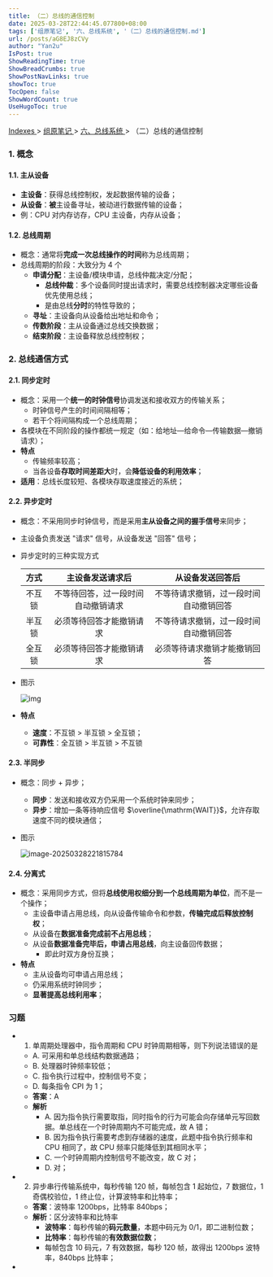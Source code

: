 ```yaml
---
title: （二）总线的通信控制
date: 2025-03-28T22:44:45.077800+08:00
tags: ['组原笔记', '六、总线系统', '（二）总线的通信控制.md']
url: /posts/aG8EJ8zCVy
author: "Yan2u"
IsPost: true
ShowReadingTime: true
ShowBreadCrumbs: true
ShowPostNavLinks: true
showToc: true
TocOpen: false
ShowWordCount: true
UseHugoToc: true
---
```


<a href="/notes408/chapters_index"> Indexes </a> > <a href="/notes408/indexes/5RoFxkg3V7"> 组原笔记 </a> > <a href="/notes408/indexes/K3x0R6kNpZ"> 六、总线系统 </a> > （二）总线的通信控制

### 1. 概念

#### 1.1. 主从设备

- **主设备**：获得总线控制权，发起数据传输的设备；
- **从设备**：**被**主设备寻址，被动进行数据传输的设备；
- 例：CPU 对内存访存，CPU 主设备，内存从设备；

#### 1.2. 总线周期

- 概念：通常将**完成一次总线操作的时间**称为总线周期；
- 总线周期的阶段：大致分为 4 个
  - **申请分配**：主设备/模块申请，总线仲裁决定/分配；
    - **总线仲裁**：多个设备同时提出请求时，需要总线控制器决定哪些设备优先使用总线；
    - 是由总线**分时**的特性导致的；
  - **寻址**：主设备向从设备给出地址和命令；
  - **传数阶段**：主从设备通过总线交换数据；
  - **结束阶段**：主设备释放总线控制权；

### 2. 总线通信方式

#### 2.1. 同步定时

- 概念：采用一个**统一的时钟信号**协调发送和接收双方的传输关系；
  - 时钟信号产生的时间间隔相等；
  - 若干个将间隔构成一个总线周期；
- 各模块在不同阶段的操作都统一规定（如：给地址—给命令—传输数据—撤销请求）；
- **特点**
  - 传输频率较高；
  - 当各设备**存取时间差距大**时，会**降低设备的利用效率**；
- **适用**：总线长度较短、各模块存取速度接近的系统；

#### 2.2. 异步定时

- 概念：不采用同步时钟信号，而是采用**主从设备之间的握手信号**来同步；

- 主设备负责发送 "请求" 信号，从设备发送 "回答" 信号；

- 异步定时的三种实现方式

  |  方式  |          主设备发送请求后          |            从设备发送回答后            |
  | :----: | :--------------------------------: | :------------------------------------: |
  | 不互锁 | 不等待回答，过一段时间自动撤销请求 | 不等待请求撤销，过一段时间自动撤销回答 |
  | 半互锁 |      必须等待回答才能撤销请求      | 不等待请求撤销，过一段时间自动撤销回答 |
  | 全互锁 |      必须等待回答才能撤销请求      |      必须等待请求撤销才能撤销回答      |

- 图示

  ![img](https://cloudflare-imgbed-ajc.pages.dev/file/1743171281959_716f4a31359f01b37fbb93df0ccd49c9.png)

- **特点**

  - **速度**：不互锁 > 半互锁 > 全互锁；
  - **可靠性**：全互锁 > 半互锁 > 不互锁

#### 2.3. 半同步

- 概念：同步 + 异步；
  - **同步**：发送和接收双方仍采用一个系统时钟来同步；
  - **异步**：增加一条等待响应信号 $\overline{\mathrm{WAIT}}$，允许存取速度不同的模块通信；

- 图示

  ![image-20250328221815784](https://cloudflare-imgbed-ajc.pages.dev/file/1743171661153_image-20250328221815784.png)

#### 2.4. 分离式

- 概念：采用同步方式，但将**总线使用权细分到一个总线周期为单位**，而不是一个操作；
  - 主设备申请占用总线，向从设备传输命令和参数，**传输完成后释放控制权**；
  - 从设备在**数据准备完成前不占用总线**；
  - 从设备**数据准备完毕后，申请占用总线**，向主设备回传数据；
    - 即此时双方身份互换；
- **特点**
  - 主从设备均可申请占用总线；
  - 仍采用系统时钟同步；
  - **显著提高总线利用率**；

### 习题

- 1. 单周期处理器中，指令周期和 CPU 时钟周期相等，则下列说法错误的是

  - A. 可采用和单总线结构数据通路；
  - B. 处理器时钟频率较低；
  - C. 指令执行过程中，控制信号不变；
  - D. 每条指令 CPI 为 1；
  - **答案**：A
  - **解析**
    - A. 因为指令执行需要取指，同时指令的行为可能会向存储单元写回数据。单总线在一个时钟周期内不可能完成，故 A 错；
    - B. 因为指令执行需要考虑到存储器的速度，此题中指令执行频率和 CPU 相同了，故 CPU 频率只能降低到其相同水平；
    - C. 一个时钟周期内控制信号不能改变，故 C 对；
    - D. 对；

- 2. 异步串行传输系统中，每秒传输 120 帧，每帧包含 1 起始位，7 数据位，1 奇偶校验位，1 终止位，计算波特率和比特率；

  - **答案**：波特率 1200bps，比特率 840bps；
  - **解析**：区分波特率和比特率
    - **波特率**：每秒传输的**码元数量**，本题中码元为 0/1，即二进制位数；
    - **比特率**：每秒传输的**有效数据位数**；
    - 每帧包含 10 码元，7 有效数据，每秒 120 帧，故得出 1200bps 波特率，840bps 比特率；

- 